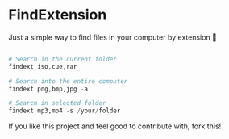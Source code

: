 # FindExtension

Just a simple way to find files in your computer by extension 🙂

```python

# Search in the current folder
findext iso,cue,rar

# Search into the entire computer
findext png,bmp,jpg -a

# Search in selected folder
findext mp3,mp4 -s /your/folder

```

If you like this project and feel good to contribute with, fork this!